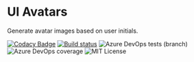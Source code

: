 # UI Avatars   
Generate avatar images based on user initials.  
    
[![Codacy Badge](https://api.codacy.com/project/badge/Grade/6411dc46f633403d884210c8ec4839c5)](https://app.codacy.com/app/ClydeDz/uiavatars-npm?utm_source=github.com&utm_medium=referral&utm_content=ClydeDz/uiavatars-npm&utm_campaign=Badge_Grade_Dashboard)
[![Build status](https://clydedsouza.visualstudio.com/UI%20Avatars%20npm/_apis/build/status/UI%20Avatars%20Master)](https://clydedsouza.visualstudio.com/UI%20Avatars%20npm/_build/latest?definitionId=26) 
![Azure DevOps tests (branch)](https://img.shields.io/azure-devops/tests/clydedsouza/UI%20Avatars%20npm/26/master.svg) 
![Azure DevOps coverage](https://img.shields.io/azure-devops/coverage/clydedsouza/UI%20Avatars%20npm/26.svg) 
![MIT License](https://img.shields.io/static/v1.svg?label=📜%20License&message=MIT&color=informational)   


